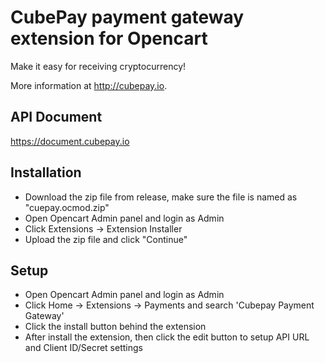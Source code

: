 # CubePay payment gateway extension for Opencart 

Make it easy for receiving cryptocurrency!

More information at http://cubepay.io.


## API Document

https://document.cubepay.io

## Installation
- Download the zip file from release, make sure the file is named as  "cuepay.ocmod.zip"
- Open Opencart Admin panel and login as Admin
- Click Extensions -> Extension Installer
- Upload the zip file and click "Continue"
## Setup
- Open Opencart Admin panel and login as Admin
- Click Home -> Extensions -> Payments and search 'Cubepay Payment Gateway'
- Click the install button behind the extension
- After install the extension, then click the edit button to setup API URL and Client ID/Secret settings